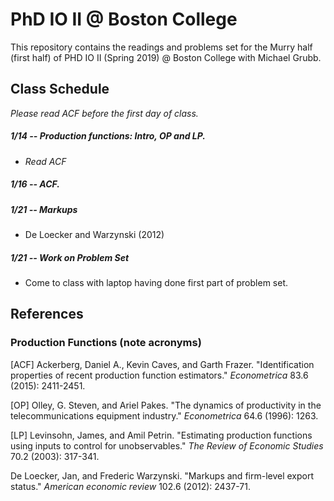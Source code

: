 # PhD IO II @ Boston College
This repository contains the readings and problems set for the Murry half (first half) of PHD IO II (Spring 2019) @ Boston College with Michael Grubb. 


## Class Schedule

*Please read ACF before the first day of class.* 

##### 1/14 -- Production functions: Intro, OP and LP. 
- *Read ACF* 

##### 1/16 -- ACF. 

##### 1/21 -- Markups 
- De Loecker and Warzynski (2012) 

##### 1/21 -- Work on Problem Set
- Come to class with laptop having done first part of problem set. 




## References 

### Production Functions (note acronyms)

[ACF] Ackerberg, Daniel A., Kevin Caves, and Garth Frazer. "Identification properties of recent production function estimators." *Econometrica* 83.6 (2015): 2411-2451.

[OP] Olley, G. Steven, and Ariel Pakes. "The dynamics of productivity in the telecommunications equipment industry." *Econometrica* 64.6 (1996): 1263.

[LP] Levinsohn, James, and Amil Petrin. "Estimating production functions using inputs to control for unobservables." *The Review of Economic Studies* 70.2 (2003): 317-341.

De Loecker, Jan, and Frederic Warzynski. "Markups and firm-level export status." _American economic review_ 102.6 (2012): 2437-71.


<!--stackedit_data:
eyJoaXN0b3J5IjpbLTMxNDM2MTM5MiwtMTExNDEzMzAwMV19
-->